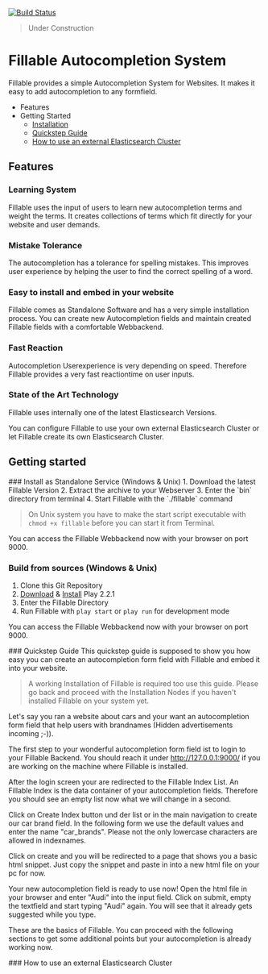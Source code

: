 [![Build Status](https://travis-ci.org/MeiSign/Fillable.png?branch=master)](https://travis-ci.org/MeiSign/Fillable)

> Under Construction

# Fillable Autocompletion System
Fillable provides a simple Autocompletion System for Websites. It makes it easy to add autocompletion to any formfield.

- Features
- Getting Started
  - [Installation](#installation)
  - [Quickstep Guide](#quickstep)
  - [How to use an external Elasticsearch Cluster](#externalEs)

## Features
### Learning System
Fillable uses the input of users to learn new autocompletion terms and weight the terms. It creates collections of terms which fit directly for your website and user demands.

### Mistake Tolerance
The autocompletion has a tolerance for spelling mistakes. This improves user experience by helping the user to find the correct spelling of a word.

### Easy to install and embed in your website
Fillable comes as Standalone Software and has a very simple installation process. You can create new Autocompletion fields and maintain created Fillable fields with a comfortable Webbackend.

### Fast Reaction
Autocompletion Userexperience is very depending on speed. Therefore Fillable provides a very fast reactiontime on user inputs.

### State of the Art Technology
Fillable uses internally one of the latest Elasticsearch Versions.

You can configure Fillable to use your own external Elasticsearch Cluster or let Fillable create its own Elasticsearch Cluster.

## Getting started

<a name="installation"/>
### Install as Standalone Service (Windows & Unix)
1. Download the latest Fillable Version
2. Extract the archive to your Webserver
3. Enter the `bin` directory from terminal
4. Start Fillable with the `./fillable` command

> On Unix system you have to make the start script executable with `chmod +x fillable` before you can start it from Terminal.

You can access the Fillable Webbackend now with your browser on port 9000.

### Build from sources (Windows & Unix)
1. Clone this Git Repository
2. [Download](http://downloads.typesafe.com/play/2.2.1/play-2.2.1.zip) & [Install](http://www.playframework.com/documentation/2.2.x/Installing) Play 2.2.1  
3. Enter the Fillable Directory
4. Run Fillable with `play start` or `play run` for development mode

You can access the Fillable Webbackend now with your browser on port 9000.

<a name="quickstep"/>
### Quickstep Guide
This quickstep guide is supposed to show you how easy you can create an autocompletion form field with Fillable and
embed it into your website.

> A working Installation of Fillable is required too use this guide.
> Please go back and proceed with the Installation Nodes if you haven't installed Fillable on your system yet.

Let's say you ran a website about cars and your want an autocompletion form field that help users with brandnames
(Hidden advertisements incoming ;-)).

The first step to your wonderful autocompletion form field ist to login to your Fillable Backend. You should reach it under
http://127.0.0.1:9000/ if you are working on the machine where Fillable is installed.

After the login screen your are redirected to the Fillable Index List.
An Fillable Index is the data container of your autocompletion fields. Therefore you should see an empty list now what we will change in a second.

Click on Create Index button und der list or in the main navigation to create our car brand field.
In the following form we use the default values and enter the name "car_brands". Please not the only lowercase characters are allowed in indexnames.

Click on create and you will be redirected to a page that shows you a basic html snippet. Just copy the snippet and paste in into a new html file on your pc for now.

Your new autocompletion field is ready to use now! Open the html file in your browser and enter "Audi" into the input field.
Click on submit, empty the textfield and start typing "Audi" again. You will see that it already gets suggested while you type.

These are the basics of Fillable. You can proceed with the following sections to get some additional points but your autocompletion is already working now.

<a name="externalEs"/>
### How to use an external Elasticsearch Cluster